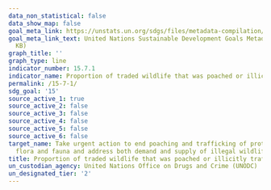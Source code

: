 ```yaml
---
data_non_statistical: false
data_show_map: false
goal_meta_link: https://unstats.un.org/sdgs/files/metadata-compilation/Metadata-Goal-15.pdf
goal_meta_link_text: United Nations Sustainable Development Goals Metadata (PDF 210
  KB)
graph_title: ''
graph_type: line
indicator_number: 15.7.1
indicator_name: Proportion of traded wildlife that was poached or illicitly trafficked
permalink: /15-7-1/
sdg_goal: '15'
source_active_1: true
source_active_2: false
source_active_3: false
source_active_4: false
source_active_5: false
source_active_6: false
target_name: Take urgent action to end poaching and trafficking of protected species of
  flora and fauna and address both demand and supply of illegal wildlife products
title: Proportion of traded wildlife that was poached or illicitly trafficked
un_custodian_agency: United Nations Office on Drugs and Crime (UNODC)
un_designated_tier: '2'
---
```

